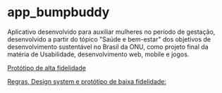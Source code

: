 # app_bumpbuddy
Aplicativo desenvolvido para auxiliar mulheres no período de gestação, desenvolvido a partir do tópico "Saúde e bem-estar" dos  objetivos de desenvolvimento sustentável no Brasil da ONU, como projeto final da matéria de Usabilidade, desenvolvimento web, mobile e jogos.

[Protótipo de alta fidelidade](https://miro.com/welcomeonboard/NU1KbTNEak1nbExWU1RJNFBNT3MxWUZNRGs1TlRxYWRBWDVKOXl3TjJYMzV6dVlPUE02VzB5TjB5ZGRzVHpYbnwzNDU4NzY0NTY1NzM2MTkxMzA4fDI=?share_link_id=202180148376)

[Regras, Design system e protótipo de baixa fidelidade:](https://docs.google.com/document/d/1lgK2hbcyn0W28eBm3wqsM66Ya6Oq5zrRJ0_IqTljiXg/edit?usp=sharing)
